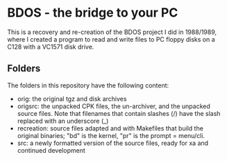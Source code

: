 
# BDOS - the bridge to your PC

This is a recovery and re-creation of the BDOS project I did in 1988/1989,
where I created a program to read and write files to PC floppy disks
on a C128 with a VC1571 disk drive.

## Folders

The folders in this repository have the following content:

- orig: the original tgz and disk archives
- origsrc: the unpacked CPK files, the un-archiver, and the unpacked source files. Note that filenames that contain slashes (/) have the slash replaced with an underscore (\_)
- recreation: source files adapted and with Makefiles that build the original binaries; "bd" is the kernel, "pr" is the prompt = menu/cli.
- src: a newly formatted version of the source files, ready for xa and continued development
 
